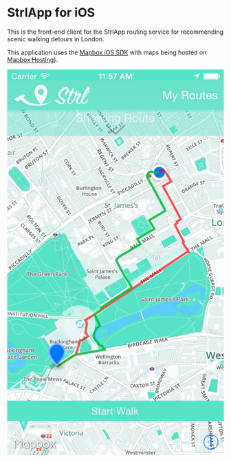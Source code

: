 # StrlApp for iOS 

This is the front-end client for the StrlApp routing service for recommending scenic walking detours in London. 

This application uses the [Mapbox iOS SDK](https://github.com/mapbox/mapbox-ios-sdk) with maps being hosted on [Mapbox Hosting](http://mapbox.com/plans/)).


![](screenshot.png)
